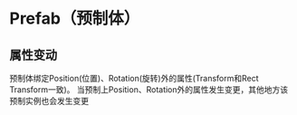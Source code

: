 # Prefab（预制体）
## 属性变动
预制体绑定Position(位置)、Rotation(旋转)外的属性(Transform和Rect Transform一致)。
当预制上Position、Rotation外的属性发生变更，其他地方该预制实例也会发生变更